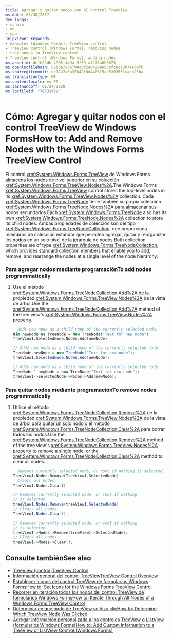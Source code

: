 ```yaml
---
title: Agregar y quitar nodos con el control TreeView
ms.date: 03/30/2017
dev_langs:
- csharp
- vb
- cpp
helpviewer_keywords:
- examples [Windows Forms], TreeView control
- TreeView control [Windows Forms], removing nodes
- tree nodes in TreeView control
- TreeView control [Windows Forms], adding nodes
ms.assetid: de1b82db-4905-449a-9f59-af271a6b6673
ms.openlocfilehash: 02b3a7286798c6f2a6426e09c8fc6c18b74a6bf0
ms.sourcegitcommit: de17a7a0a37042f0d4406f5ae5393531caeb25ba
ms.translationtype: MT
ms.contentlocale: es-ES
ms.lasthandoff: 01/24/2020
ms.locfileid: "76731959"
---
```

# <a name="how-to-add-and-remove-nodes-with-the-windows-forms-treeview-control"></a><span data-ttu-id="dc21a-102">Cómo: Agregar y quitar nodos con el control TreeView de Windows Forms</span><span class="sxs-lookup"><span data-stu-id="dc21a-102">How to: Add and Remove Nodes with the Windows Forms TreeView Control</span></span>
<span data-ttu-id="dc21a-103">El control <xref:System.Windows.Forms.TreeView> de Windows Forms almacena los nodos de nivel superior en su colección <xref:System.Windows.Forms.TreeView.Nodes%2A>.</span><span class="sxs-lookup"><span data-stu-id="dc21a-103">The Windows Forms <xref:System.Windows.Forms.TreeView> control stores the top-level nodes in its <xref:System.Windows.Forms.TreeView.Nodes%2A> collection.</span></span> <span data-ttu-id="dc21a-104">Cada <xref:System.Windows.Forms.TreeNode> tiene también su propia colección <xref:System.Windows.Forms.TreeNode.Nodes%2A> para almacenar sus nodos secundarios.</span><span class="sxs-lookup"><span data-stu-id="dc21a-104">Each <xref:System.Windows.Forms.TreeNode> also has its own <xref:System.Windows.Forms.TreeNode.Nodes%2A> collection to store its child nodes.</span></span> <span data-ttu-id="dc21a-105">Ambas propiedades de colección son del tipo <xref:System.Windows.Forms.TreeNodeCollection>, que proporciona miembros de colección estándar que permiten agregar, quitar y reorganizar los nodos en un solo nivel de la jerarquía de nodos.</span><span class="sxs-lookup"><span data-stu-id="dc21a-105">Both collection properties are of type <xref:System.Windows.Forms.TreeNodeCollection>, which provides standard collection members that enable you to add, remove, and rearrange the nodes at a single level of the node hierarchy.</span></span>  
  
### <a name="to-add-nodes-programmatically"></a><span data-ttu-id="dc21a-106">Para agregar nodos mediante programación</span><span class="sxs-lookup"><span data-stu-id="dc21a-106">To add nodes programmatically</span></span>  
  
1. <span data-ttu-id="dc21a-107">Use el método <xref:System.Windows.Forms.TreeNodeCollection.Add%2A> de la propiedad <xref:System.Windows.Forms.TreeView.Nodes%2A> de la vista de árbol.</span><span class="sxs-lookup"><span data-stu-id="dc21a-107">Use the <xref:System.Windows.Forms.TreeNodeCollection.Add%2A> method of the tree view's <xref:System.Windows.Forms.TreeView.Nodes%2A> property.</span></span>  
  
    ```vb  
    ' Adds new node as a child node of the currently selected node.  
    Dim newNode As TreeNode = New TreeNode("Text for new node")  
    TreeView1.SelectedNode.Nodes.Add(newNode)  
    ```  
  
    ```csharp  
    // Adds new node as a child node of the currently selected node.  
    TreeNode newNode = new TreeNode("Text for new node");  
    treeView1.SelectedNode.Nodes.Add(newNode);  
    ```  
  
    ```cpp  
    // Adds new node as a child node of the currently selected node.  
    TreeNode ^ newNode = new TreeNode("Text for new node");  
    treeView1->SelectedNode->Nodes->Add(newNode);  
    ```  
  
### <a name="to-remove-nodes-programmatically"></a><span data-ttu-id="dc21a-108">Para quitar nodos mediante programación</span><span class="sxs-lookup"><span data-stu-id="dc21a-108">To remove nodes programmatically</span></span>  
  
1. <span data-ttu-id="dc21a-109">Utilice el método <xref:System.Windows.Forms.TreeNodeCollection.Remove%2A> de la propiedad <xref:System.Windows.Forms.TreeView.Nodes%2A> de la vista de árbol para quitar un solo nodo o el método <xref:System.Windows.Forms.TreeNodeCollection.Clear%2A> para borrar todos los nodos.</span><span class="sxs-lookup"><span data-stu-id="dc21a-109">Use the <xref:System.Windows.Forms.TreeNodeCollection.Remove%2A> method of the tree view's <xref:System.Windows.Forms.TreeView.Nodes%2A> property to remove a single node, or the <xref:System.Windows.Forms.TreeNodeCollection.Clear%2A> method to clear all nodes.</span></span>  
  
    ```vb  
    ' Removes currently selected node, or root if nothing is selected.  
    TreeView1.Nodes.Remove(TreeView1.SelectedNode)  
    ' Clears all nodes.  
    TreeView1.Nodes.Clear()  
    ```  
  
    ```csharp  
    // Removes currently selected node, or root if nothing   
    // is selected.  
    treeView1.Nodes.Remove(treeView1.SelectedNode);  
    // Clears all nodes.  
    TreeView1.Nodes.Clear();  
    ```  
  
    ```cpp  
    // Removes currently selected node, or root if nothing  
    // is selected.  
    treeView1->Nodes->Remove(treeView1->SelectedNode);  
    // Clears all nodes.  
    treeView1->Nodes->Clear();  
    ```  
  
## <a name="see-also"></a><span data-ttu-id="dc21a-110">Consulte también</span><span class="sxs-lookup"><span data-stu-id="dc21a-110">See also</span></span>

- [<span data-ttu-id="dc21a-111">TreeView (control)</span><span class="sxs-lookup"><span data-stu-id="dc21a-111">TreeView Control</span></span>](treeview-control-windows-forms.md)
- [<span data-ttu-id="dc21a-112">Información general del control TreeView</span><span class="sxs-lookup"><span data-stu-id="dc21a-112">TreeView Control Overview</span></span>](treeview-control-overview-windows-forms.md)
- [<span data-ttu-id="dc21a-113">Establecer iconos del control TreeView de formularios Windows Forms</span><span class="sxs-lookup"><span data-stu-id="dc21a-113">How to: Set Icons for the Windows Forms TreeView Control</span></span>](how-to-set-icons-for-the-windows-forms-treeview-control.md)
- [<span data-ttu-id="dc21a-114">Recorrer en iteración todos los nodos del control TreeView de formularios Windows Forms</span><span class="sxs-lookup"><span data-stu-id="dc21a-114">How to: Iterate Through All Nodes of a Windows Forms TreeView Control</span></span>](how-to-iterate-through-all-nodes-of-a-windows-forms-treeview-control.md)
- [<span data-ttu-id="dc21a-115">Determinar en qué nodo de TreeView se hizo clic</span><span class="sxs-lookup"><span data-stu-id="dc21a-115">How to: Determine Which TreeView Node Was Clicked</span></span>](how-to-determine-which-treeview-node-was-clicked-windows-forms.md)
- [<span data-ttu-id="dc21a-116">Agregar información personalizada a los controles TreeView o ListView (formularios Windows Forms)</span><span class="sxs-lookup"><span data-stu-id="dc21a-116">How to: Add Custom Information to a TreeView or ListView Control (Windows Forms)</span></span>](add-custom-information-to-a-treeview-or-listview-control-wf.md)
